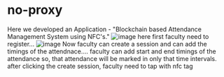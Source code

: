 # no-proxy
Here we developed an Application - "Blockchain based Attendance Management System using NFC's."
![image](https://user-images.githubusercontent.com/110032619/208611698-01ec7689-511c-4b74-81a6-1014389098e4.png)
here first faculty need to register...
![image](https://user-images.githubusercontent.com/110032619/208612037-f926ae9b-250b-4117-9f21-85846c21c037.png)
Now faculty can create a session and can add the timings of the attendnace....
faculty can add start and end timings of the attendance so, that attendance will be marked in only that time intervals.
after clicking the create session, faculty need to tap with nfc tag
